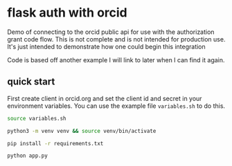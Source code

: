 # flask auth with orcid

Demo of connecting to the orcid public api for use with the authorization grant code flow. This is not complete and is not intended for production use. It's just intended to demonstrate how one could begin this integration

Code is based off another example I will link to later when I can find it again. 

## quick start

First create client in orcid.org and set the client id and secret in your environment variables. You can use the example file `variables.sh` to do this.

```bash
source variables.sh

python3 -m venv venv && source venv/bin/activate

pip install -r requirements.txt

python app.py
```